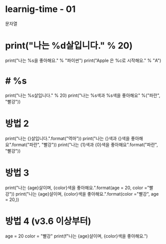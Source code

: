 # learnig-time - 01
문자열


# print("나는 %d살입니다." % 20)
print("나는 %s을 좋아해요." % "파이썬")
print("Apple 은 %c로 시작해요." % "A")

# # %s
print("나는 %s살입니다." % 20)
print("나는 %s색과 %s색을 좋아해요" %("파란", "빨강"))

# 방법 2
print("나는 {}살입니다.".format("역마"))
print("나는 {}색과 {}색을 좋아해요".format("파란", "빨강"))
print("나는 {1}색과 {0}색을 좋아해요".format("파란", "빨강"))

# 방법 3
print("나는 {age}살이며, {color}색을 좋아해요.".format(age = 20, color ="빨강"))
print("나는 {age}살이며, {color}색을 좋아해요.".format(color ="빨강", age = 20,))

# 방법 4 (v3.6 이상부터)
age = 20
color = "빨강"
print(f"나는 {age}살이며, {color}색을 좋아해요.")
